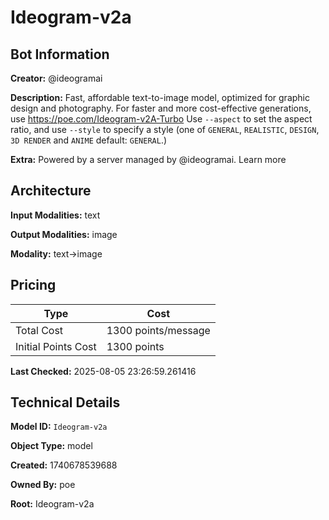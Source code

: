 # Ideogram-v2a

## Bot Information

**Creator:** @ideogramai

**Description:** Fast, affordable text-to-image model, optimized for graphic design and photography. For faster and more cost-effective generations, use https://poe.com/Ideogram-v2A-Turbo
Use `--aspect` to set the aspect ratio, and use `--style` to specify a style (one of `GENERAL`, `REALISTIC`, `DESIGN`, `3D RENDER` and `ANIME` default: `GENERAL`.)

**Extra:** Powered by a server managed by @ideogramai. Learn more


## Architecture

**Input Modalities:** text

**Output Modalities:** image

**Modality:** text->image


## Pricing

| Type | Cost |
|------|------|
| Total Cost | 1300 points/message |
| Initial Points Cost | 1300 points |

**Last Checked:** 2025-08-05 23:26:59.261416


## Technical Details

**Model ID:** `Ideogram-v2a`

**Object Type:** model

**Created:** 1740678539688

**Owned By:** poe

**Root:** Ideogram-v2a
